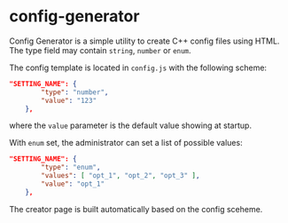 # **config-generator**

Config Generator is a simple utility to create C++ config files using HTML.
The type field may contain `string`, `number` or `enum`.

The config template is located in `config.js` with the following scheme:

```json
"SETTING_NAME": {
        "type": "number",
        "value": "123"        
    },
```
where the `value` parameter is the default value showing at startup.

With `enum` set, the administrator can set a list of possible values: 

```json
"SETTING_NAME": {
        "type": "enum",
        "values": [ "opt_1", "opt_2", "opt_3" ],
        "value": "opt_1"        
    },
```


The creator page is built automatically based on the config sceheme.

